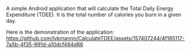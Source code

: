 A simple Android application that will calculate the Total Daily Energy Expenditure (TDEE). It is the total number of calories you burn in a given day.

Here is the demonstration of the application:
https://github.com/lvkmannn/CalculateTDEE/assets/157407244/4f185117-7a5b-4f35-991d-a10dcf484d66

